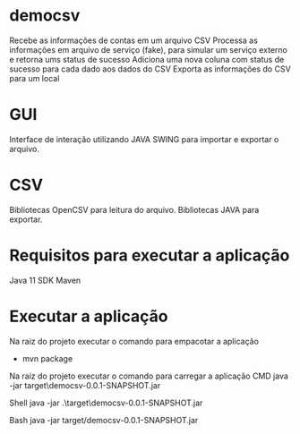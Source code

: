 # democsv

Recebe as informações de contas em um arquivo CSV
Processa as informações em arquivo de serviço (fake), para simular um serviço externo e retorna ums status de sucesso
Adiciona uma nova coluna com status de sucesso para cada dado aos dados do CSV
Exporta as informações do CSV para um local

# GUI
Interface de interação utilizando JAVA SWING para importar e exportar o arquivo.

# CSV
Bibliotecas OpenCSV para leitura do arquivo.
Bibliotecas JAVA para exportar.

# Requisitos para executar a aplicação
Java 11 SDK
Maven

# Executar a aplicação
Na raiz do projeto executar o comando para empacotar a aplicação
 - mvn package

Na raiz do projeto executar o comando para carregar a aplicação
CMD
java -jar target\democsv-0.0.1-SNAPSHOT.jar

Shell
java -jar .\target\democsv-0.0.1-SNAPSHOT.jar

Bash
java -jar target/democsv-0.0.1-SNAPSHOT.jar

